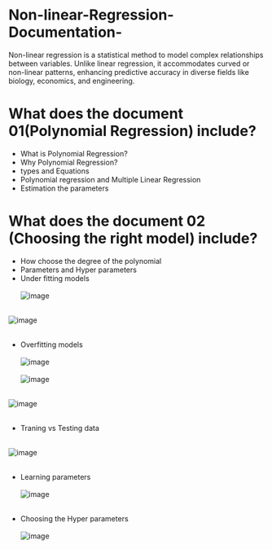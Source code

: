 # Non-linear-Regression-Documentation-
Non-linear regression is a statistical method to model complex relationships between variables. Unlike linear regression, it accommodates curved or non-linear patterns, enhancing predictive accuracy in diverse fields like biology, economics, and engineering.


# What does the document 01(Polynomial Regression) include? #

* What is Polynomial Regression?
* Why Polynomial Regression?
* types and Equations
* Polynomial regression and Multiple Linear Regression
* Estimation the parameters

# What does the document 02 (Choosing the right model) include? #

* How choose the degree of the polynomial
* Parameters and Hyper parameters
* Under fitting models<br><br>
![image](https://github.com/778569/Non-linear-Regression-Documentation-/assets/52319671/841e6cb7-d700-4107-856b-ceb6325f16c2)<br><br>

![image](https://github.com/778569/Non-linear-Regression-Documentation-/assets/52319671/c1065030-bc7f-456c-a83d-253885ef75e5)<br><br>


* Overfitting  models<br><br>
![image](https://github.com/778569/Non-linear-Regression-Documentation-/assets/52319671/3be94ba2-4233-453d-bee2-e2b353986635)<br><br>
![image](https://github.com/778569/Non-linear-Regression-Documentation-/assets/52319671/53ca23fe-5ed6-4114-b792-c5b152d1fce8)<br><br>

![image](https://github.com/778569/Non-linear-Regression-Documentation-/assets/52319671/23136b30-7272-4e52-8d49-9acd4f167aa2) <br><br>

* Traning vs Testing data <br><br>

![image](https://github.com/778569/Non-linear-Regression-Documentation-/assets/52319671/c42c5d82-812c-446a-9a7e-e205b007a752)<br><br>

* Learning parameters <br><br>
  ![image](https://github.com/778569/Non-linear-Regression-Documentation-/assets/52319671/14fa18ce-5782-41f1-865e-323624ea8f12)<br><br>

* Choosing the Hyper parameters <br><br>
![image](https://github.com/778569/Non-linear-Regression-Documentation-/assets/52319671/5557d60a-a01c-46a9-adc9-41aa1d912bc9) <br><br>


  
